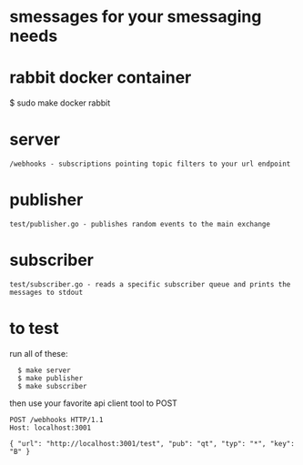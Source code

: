 # smessages for your smessaging needs

# rabbit docker container
  $ sudo make docker rabbit 

# server
	/webhooks - subscriptions pointing topic filters to your url endpoint

# publisher
	test/publisher.go - publishes random events to the main exchange

# subscriber
	test/subscriber.go - reads a specific subscriber queue and prints the messages to stdout

# to test
run all of these:
~~~
  $ make server
  $ make publisher
  $ make subscriber
~~~

then use your favorite api client tool to POST
~~~
POST /webhooks HTTP/1.1
Host: localhost:3001

{ "url": "http://localhost:3001/test", "pub": "qt", "typ": "*", "key": "B" }
~~~
	
